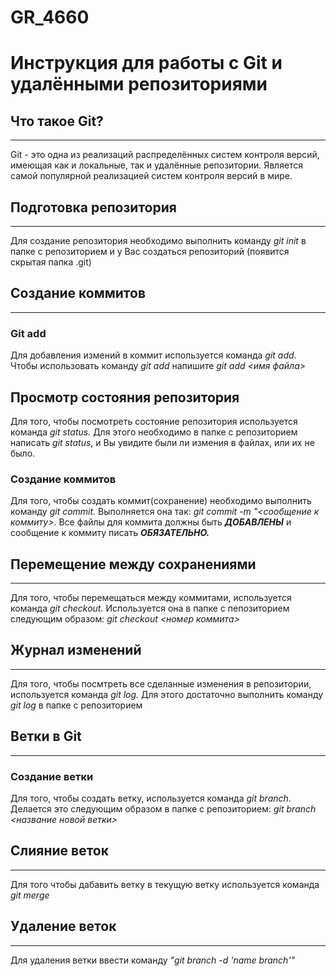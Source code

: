 # GR_4660
# **Инструкция для работы с Git и удалёнными репозиториями**

## **Что такое Git?**
---
Git - это одна из реализаций распределённых систем контроля версий, имеющая как и локальные, так и удалённые репозитории. Является самой популярной реализацией систем контроля версий в мире.

## **Подготовка репозитория**
---
Для создание репозитория необходимо выполнить команду *git init* в папке с репозиторием и у Вас создаться репозиторий (появится скрытая папка .git)

## **Создание коммитов**
---
### **Git add**
Для добавления измений в коммит используется команда *git add.* Чтобы использовать команду *git add* напишите *git add <имя файла>*

## **Просмотр состояния репозитория**
Для того, чтобы посмотреть состояние репозитория используется команда *git status.* Для этого необходимо в папке с репозиторием написать *git status*, и Вы увидите были ли измения в файлах, или их не было.

### **Создание коммитов**
Для того, чтобы создать коммит(сохранение) необходимо выполнить команду *git commit.* Выполняется она так: *git commit -m "<сообщение к коммиту>*. Все файлы для коммита должны быть **_ДОБАВЛЕНЫ_** и сообщение к коммиту писать **_ОБЯЗАТЕЛЬНО._**

## **Перемещение между сохранениями**
---
Для того, чтобы перемещаться между коммитами, используется команда *git checkout.* Используется она в папке с пепозиторием следующим образом: *git checkout <номер коммита>*

## **Журнал изменений**
---
Для того, чтобы посмтреть все сделанные изменения в репозитории, используется команда *git log.* Для этого достаточно выполнить команду *git log* в папке с репозиторием

## **Ветки в Git**
---
### **Создание ветки**
Для того, чтобы создать ветку, используется команда *git branch*. Делается это следующим образом в папке с репозиторием: *git branch <название новой ветки>*

## **Слияние веток**
---
Для того чтобы дабавить ветку в текущую ветку используется команда *git merge*

## **Удаление веток**
---
Для удаления ветки ввести команду *"git branch -d 'name branch'"*